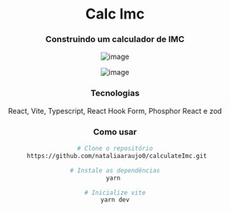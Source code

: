 <div align= "center">

# Calc Imc
  ### Construindo um calculador de IMC
![image](https://user-images.githubusercontent.com/81394067/193480241-82020dd2-9266-49df-aa98-836c1b727057.png)

![image](https://user-images.githubusercontent.com/81394067/193480257-602cffa2-c781-4106-962d-7f1c0c81f24f.png)

### Tecnologias
React, Vite, Typescript, React Hook Form, Phosphor React e zod

### Como usar 

```bash
# Clone o repositório
 https://github.com/nataliaaraujo0/calculateImc.git
```

```bash
# Instale as dependências
yarn 
```

```bash
# Inicialize vite
yarn dev
```
